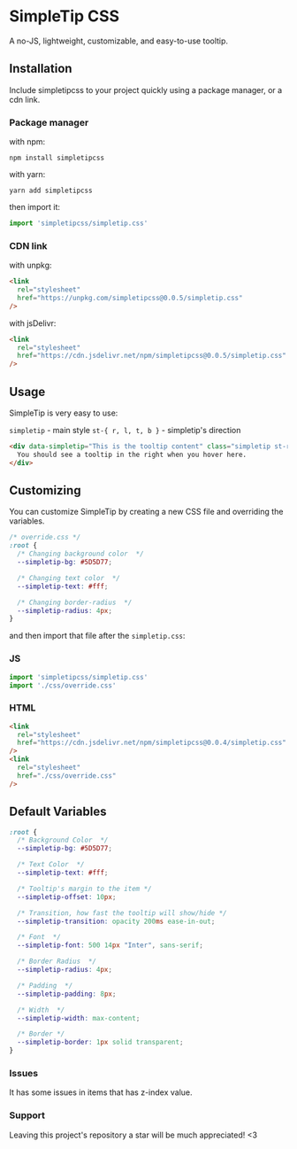 # SimpleTip CSS

A no-JS, lightweight, customizable, and easy-to-use tooltip.


## Installation
Include simpletipcss to your project quickly using a package manager, or a cdn link.

### Package manager

with npm:
```
npm install simpletipcss
```

with yarn:
```
yarn add simpletipcss
```

then import it:

```js
import 'simpletipcss/simpletip.css'
```

### CDN link

with unpkg:
```html
<link
  rel="stylesheet"
  href="https://unpkg.com/simpletipcss@0.0.5/simpletip.css"
/>
```

with jsDelivr:
```html
<link 
  rel="stylesheet"
  href="https://cdn.jsdelivr.net/npm/simpletipcss@0.0.5/simpletip.css"
/>
```

## Usage

SimpleTip is very easy to use:

`simpletip` - main style
`st-{ r, l, t, b }` -  simpletip's direction 

```html
<div data-simpletip="This is the tooltip content" class="simpletip st-r">
  You should see a tooltip in the right when you hover here.
</div>
```

## Customizing
You can customize SimpleTip by creating a new CSS file and overriding the variables.

```css
/* override.css */
:root {
  /* Changing background color  */
  --simpletip-bg: #5D5D77;

  /* Changing text color  */
  --simpletip-text: #fff;

  /* Changing border-radius  */
  --simpletip-radius: 4px;
}
```

and then import that file after the `simpletip.css`:

### JS
```js
import 'simpletipcss/simpletip.css'
import './css/override.css'
````

### HTML
```html
<link 
  rel="stylesheet"
  href="https://cdn.jsdelivr.net/npm/simpletipcss@0.0.4/simpletip.css"
/>
<link
  rel="stylesheet"
  href="./css/override.css"
/>
```

## Default Variables

```css
:root {
  /* Background Color  */
  --simpletip-bg: #5D5D77;

  /* Text Color  */
  --simpletip-text: #fff;

  /* Tooltip's margin to the item */
  --simpletip-offset: 10px;

  /* Transition, how fast the tooltip will show/hide */
  --simpletip-transition: opacity 200ms ease-in-out;

  /* Font  */
  --simpletip-font: 500 14px "Inter", sans-serif;

  /* Border Radius  */
  --simpletip-radius: 4px;

  /* Padding  */
  --simpletip-padding: 8px;

  /* Width  */
  --simpletip-width: max-content;

  /* Border */
  --simpletip-border: 1px solid transparent;
}
```

### Issues

It has some issues in items that has z-index value.

### Support

Leaving this project's repository a star will be much appreciated! <3
